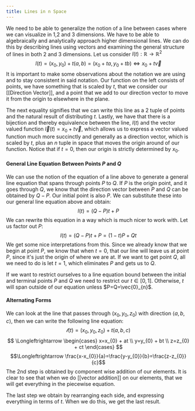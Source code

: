 ```yaml
---
title: Lines in n Space
---
```

We need to be able to generalize the notion of a line between cases where we can visualize in 1,2 and 3 dimensions. We have to be able to algebraically and analytically approach higher dimensional lines. We can do this by describing lines using vectors and examining the general structure of lines in both 2 and 3 dimensions. Let us consider $l(t) : \mathbb{R} \to \mathbb{R}^2$
$$l(t) = (x_{0},y_{0}) + t(a,b) = (x_{0}+ta,y_{0}+tb) \Longleftrightarrow x_{0}+t\vec{v}$$
It is important to make some observations about the notation we are using and to stay consistent in said notation. Our function on the left consists of points, we have something that is scaled by $t$, that we consider our [[Direction Vector]], and a point that we add to our direction vector to move it from the origin to elsewhere in the plane. 

The next equality signifies that we can write this line as a 2 tuple of points and the natural result of distributing $t$. Lastly, we have that there is a bijection and thereby equivalence between the line, $l(t)$ and the vector valued function $\vec{l}(t) = x_{0} + t\vec{v}$, which allows us to express a vector valued function much more succinctly and generally as a direction vector, which is scaled by $t$, plus an $n$ tuple in space that moves the origin around of our function. Notice that if $t=0$, then our origin is strictly determined by $x_{0}$.  
#### General Line Equation Between Points $P$ and $Q$ 
We can use the notion of the equation of a line above to generate a general line equation that spans through points $P$ to $Q$. If $P$ is the origin point, and it goes through $Q$, we know that the direction vector between $P$ and $Q$ can be obtained by $Q-P$. Our initial point is also $P$. We can substitute these into our general line equation above and obtain:
$$l(t)=(Q-P)t + P$$
We can rewrite this equation in a way which is much nicer to work with. Let us factor out $P$:
$$l(t)=(Q-P)t + P=(1-t)P+Qt$$
We get some nice interpretations from this. Since we already know that we begin at point $P$, we know that when $t=0$, that our line will leave us at point $P$, since it's just the origin of where we are at. If we want to get point $Q$, all we need to do is let $t=1$, which eliminates $P$ and gets us to $Q$.

If we want to restrict ourselves to a line equation bound between the initial and terminal points $P$ and $Q$ we need to restrict our $t \in [0,1]$. Otherwise, $t$ will span outside of our equation unless $P=Q=\vec{0}_{n}$.  

#### Alternating Forms 
We can look at the line that passes through $(x_{0},y_{0},z_{0})$ with direction $\langle a,b,c \rangle$, then we can write the following line equation:
$$\mathcal{l}(t)=(x_{0},y_{0},z_{0})+t(a,b,c)$$
$$
\Longleftrightarrow  \begin{cases}    x=x_{0} + at  \\ y=y_{0} + bt \\   z=z_{0} + ct  \end{cases}
$$
$$\Longleftrightarrow \frac{x-x_{0}}{a}=\frac{y-y_{0}}{b}=\frac{z-z_{0}}{c}$$
The 2nd step is obtained by component wise addition of our elements. It is clear to see that when we do [[vector addition]] on our elements, that we will get everything in the piecewise equation. 

The last step we obtain by rearranging each side, and expressing everything in terms of $t$. When we do this, we get the last result.